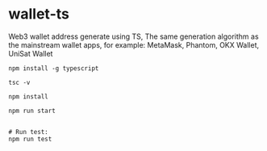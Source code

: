 # wallet-ts
Web3 wallet address generate using TS, The same generation algorithm as the mainstream wallet apps, for example: MetaMask, Phantom, OKX Wallet, UniSat Wallet


```
npm install -g typescript

tsc -v

npm install

npm run start


# Run test:
npm run test
```